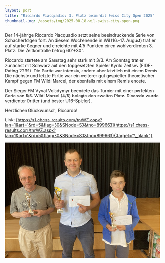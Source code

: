 ```yaml
---
layout: post
title: "Riccardo Piacquadio: 3. Platz beim Wil Swiss City Open 2025"
thumbnail-img: /assets/img/2025-08-18-wil-swiss-city-open.png
---
```


Der 14-jährige Riccardo Piacquadio setzt seine beeindruckende Serie von Schacherfolgen fort. An diesem Wochenende in
Wil (16.-17. August) traf er auf starke Gegner und erreichte mit 4/5 Punkten einen wohlverdienten 3. Platz. Die
Zeitkontrolle betrug 60'+30''.

Riccardo startete am Samstag sehr stark mit 3/3. Am Sonntag traf er zunächst mit Schwarz auf den topgesetzten Spieler
Kyrilo Zeitsev (FIDE-Rating 2299). Die Partie war intensiv, endete aber letztlich mit einem Remis. Die nächste und
letzte Partie war ein weiterer gut gespielter theoretischer Kampf gegen FM Wildi Marcel, der ebenfalls mit einem Remis
endete.

Der Sieger FM Vyval Volodymyr beendete das Turnier mit einer perfekten Serie von 5/5. Wildi Marcel (4/5) belegte den
zweiten Platz. Riccardo wurde verdienter Dritter (und bester U16-Spieler).

Herzlichen Glückwunsch, Riccardo!

Link: [https://s1.chess-results.com/tnrWZ.aspx?lan=1&art=1&rd=5&flag=30&SNode=S0&tno=899663](https://s1.chess-results.com/tnrWZ.aspx?lan=1&art=1&rd=5&flag=30&SNode=S0&tno=899663){:target="\_blank"}

![Siegerfoto](/assets/img/2025-08-18-wil-swiss-city-open.png)
